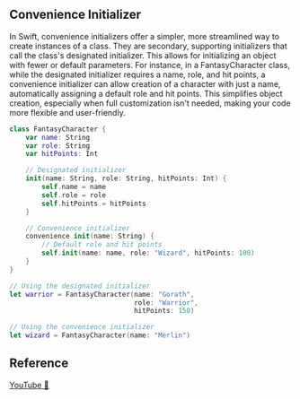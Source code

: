 ## Convenience Initializer

In Swift, convenience initializers offer a simpler, more streamlined way to create instances of a class. They are secondary, supporting initializers that call the class's designated initializer. This allows for initializing an object with fewer or default parameters. For instance, in a FantasyCharacter class, while the designated initializer requires a name, role, and hit points, a convenience initializer can allow creation of a character with just a name, automatically assigning a default role and hit points. This simplifies object creation, especially when full customization isn't needed, making your code more flexible and user-friendly.

```swift
class FantasyCharacter {
    var name: String
    var role: String
    var hitPoints: Int

    // Designated initializer
    init(name: String, role: String, hitPoints: Int) {
        self.name = name
        self.role = role
        self.hitPoints = hitPoints
    }

    // Convenience initializer
    convenience init(name: String) {
        // Default role and hit points
        self.init(name: name, role: "Wizard", hitPoints: 100) 
    }
}

// Using the designated initializer
let warrior = FantasyCharacter(name: "Gorath",
                               role: "Warrior",
                               hitPoints: 150)

// Using the convenience initializer
let wizard = FantasyCharacter(name: "Merlin")
```

## Reference

[YouTube 👀](https://youtube.com/shorts/G4-WjtqGkoQ?feature=share)
